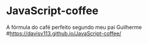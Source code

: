 # JavaScript-coffee
A fórmula do café perfeito segundo meu pai Guilherme
#https://davisv113.github.io/JavaScript-coffee/
